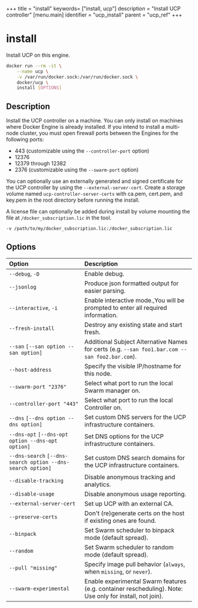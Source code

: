 +++
title = "install"
keywords= ["install, ucp"]
description = "Install UCP controller"
[menu.main]
identifier = "ucp_install"
parent = "ucp_ref"
+++

# install

Install UCP on this engine.

```bash
docker run --rm -it \
    --name ucp \
    -v /var/run/docker.sock:/var/run/docker.sock \
    docker/ucp \
    install [OPTIONS]
```

## Description

Install the UCP controller on a machine. You can only install on machines where
Docker Engine is already installed. If you intend to install a multi-node
cluster, you must open firewall ports between the Engines for the following
ports:

* 443 (customizable using the `--controller-port` option)
* 12376
* 12379 through 12382
* 2376 (customizable using the `--swarm-port` option)

You can optionally use an externally generated and signed certificate for the
UCP controller by using the `--external-server-cert`. Create a storage volume named
`ucp-controller-server-certs` with ca.pem, cert.pem, and key.pem in the root directory
before running the install.

A license file can optionally be added during install by volume
mounting the file at `/docker_subscription.lic` in the tool.

```bash
-v /path/to/my/docker_subscription.lic:/docker_subscription.lic
```

## Options

| Option                                                     | Description                                                                                    |
|:-----------------------------------------------------------|:-----------------------------------------------------------------------------------------------|
| `--debug`, `-D`                                            | Enable debug.                                                                                  |
| `--jsonlog`                                                | Produce json formatted output for easier parsing.                                              |
| `--interactive`, `-i`                                      | Enable interactive mode.,You will be prompted to enter all required information.               |
| `--fresh-install`                                          | Destroy any existing state and start fresh.                                                    |
| `--san` `[--san option --san option]`                      | Additional Subject Alternative Names for certs (e.g. `--san foo1.bar.com --san foo2.bar.com`). |
| `--host-address`                                           | Specify the visible IP/hostname for this node.                                                 |
| `--swarm-port "2376"`                                      | Select what port to run the local Swarm manager on.                                            |
| `--controller-port "443"`                                  | Select what port to run the local Controller on.                                               |
| `--dns` `[--dns option --dns option]`                      | Set custom DNS servers for the UCP infrastructure containers.                                  |
| `--dns-opt` `[--dns-opt option --dns-opt option]`          | Set DNS options for the UCP infrastructure containers.                                         |
| `--dns-search` `[--dns-search option --dns-search option]` | Set custom DNS search domains for the UCP infrastructure containers.                           |
| `--disable-tracking`                                       | Disable anonymous tracking and analytics.                                                      |
| `--disable-usage`                                          | Disable anonymous usage reporting.                                                             |
| `--external-server-cert`                                        | Set up UCP with an external CA.                                                                |
| `--preserve-certs`                                         | Don't (re)generate certs on the host if existing ones are found.                               |
| `--binpack`                                                | Set Swarm scheduler to binpack mode (default spread).                                          |
| `--random`                                                 | Set Swarm scheduler to random mode (default spread).                                           |
| `--pull "missing"`                                         | Specify image pull behavior (`always`, when `missing`, or `never`).                            
| `--swarm-experimental`                                    | Enable experimental Swarm features (e.g. container rescheduling). Note: Use only for install, not join). |
